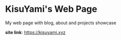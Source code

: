 # KisuYami's Web Page
My web page with blog, about and projects showcase

**site link**: https://kisuyami.xyz